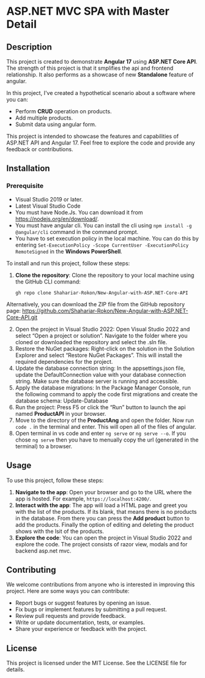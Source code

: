 # ASP.NET MVC SPA with Master Detail


## Description

This project is created to demonstrate **Angular 17** using **ASP.NET Core API**.  The strength of this project is that it smplifies the api and frontend relationship. It also performs as a showcase of new **Standalone** feature of angular.

In this project, I've created a hypothetical scenario about a software where you can:

- Perform **CRUD** operation on products.
- Add multiple products.
- Submit data using angular form.

This project is intended to showcase the features and capabilities of ASP.NET API and Angular 17. Feel free to explore the code and provide any feedback or contributions.
## Installation

### Prerequisite
- Visual Studio 2019 or later.
- Latest Visual Studio Code
- You must have Node.Js. You can download it from https://nodejs.org/en/download/.
- You must have angular cli. You can install the cli using `npm install -g @angular/cli` command in the command prompt.
- You have to set execution policy in the local machine. You can do this by entering `Set-ExecutionPolicy -Scope CurrentUser -ExecutionPolicy RemoteSigned` in the **Windows PowerShell**. 

To install and run this project, follow these steps:

1. **Clone the repository**: Clone the repository to your local machine using the GitHub CLI command:

   ```shell
   gh repo clone Shahariar-Rokon/New-Angular-with-ASP.NET-Core-API
  Alternatively, you can download the ZIP file from the GitHub repository page: https://github.com/Shahariar-Rokon/New-Angular-with-ASP.NET-Core-API.git 
  
2. Open the project in Visual Studio 2022: Open Visual Studio 2022 and select “Open a project or solution”. Navigate to the folder where you cloned or downloaded the repository and select the .sln file.
3. Restore the NuGet packages: Right-click on the solution in the Solution Explorer and select “Restore NuGet Packages”. This will install the required dependencies for the project.
4. Update the database connection string: In the appsettings.json file, update the DefaultConnection value with your database connection string. Make sure the database server is running and accessible.
5. Apply the database migrations: In the Package Manager Console, run the following command to apply the code first migrations and create the database schema:
Update-Database
6. Run the project: Press F5 or click the “Run” button to launch the api named **ProductAPI** in your browser.
7. Move to the directory of the **ProductAng** and open the folder. Now run `code .` in the terminal and enter. This will open all of the files of angular.
8. Open terminal in vs code and enter `ng serve` or `ng serve --o`. If you chose `ng serve` then you have to menually copy the url (generated in the terminal) to a browser.

## Usage

To use this project, follow these steps:

1. **Navigate to the app**: Open your browser and go to the URL where the app is hosted. For example, `https://localhost:4200/`.
2. **Interact with the app**: The app will load a HTML page and greet you with the list of the products. If its blank, that means there is no products in the database. From there you can press the **Add product** button to add the products. Finally the option of editing and deleting the product shows with the lsit of the products.
3. **Explore the code**: You can open the project in Visual Studio 2022 and explore the code. The project consists of razor view, modals and for backend asp.net mvc.

## Contributing

We welcome contributions from anyone who is interested in improving this project. Here are some ways you can contribute:

- Report bugs or suggest features by opening an issue.
- Fix bugs or implement features by submitting a pull request.
- Review pull requests and provide feedback.
- Write or update documentation, tests, or examples.
- Share your experience or feedback with the project.

## License

This project is licensed under the MIT License. See the LICENSE file for details.
